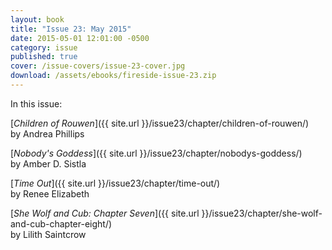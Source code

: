 ```yaml
---
layout: book
title: "Issue 23: May 2015"
date: 2015-05-01 12:01:00 -0500
category: issue
published: true
cover: /issue-covers/issue-23-cover.jpg
download: /assets/ebooks/fireside-issue-23.zip
---
```


In this issue:

[_Children of Rouwen_]({{ site.url }}/issue23/chapter/children-of-rouwen/)<br/>
by Andrea Phillips

[_Nobody's Goddess_]({{ site.url }}/issue23/chapter/nobodys-goddess/)<br/>
by Amber D. Sistla

[_Time Out_]({{ site.url }}/issue23/chapter/time-out/)<br/>
by Renee Elizabeth

[_She Wolf and Cub: Chapter Seven_]({{ site.url }}/issue23/chapter/she-wolf-and-cub-chapter-eight/)<br/>
by Lilith Saintcrow
